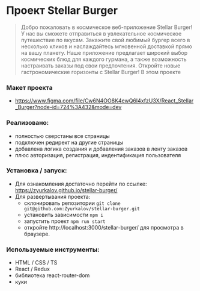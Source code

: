 # Проект Stellar Burger 
> Добро пожаловать в космическое веб-приложение Stellar Burger! У нас вы сможете отправиться в увлекательное космическое путешествие по вкусам. Закажите свой любимый бургер всего в несколько кликов и наслаждайтесь мгновенной доставкой прямо на вашу планету. Наше приложение предлагает широкий выбор космических блюд для каждого гурмана, а также возможность настраивать заказы под свои предпочтения. Откройте новые гастрономические горизонты с Stellar Burger!
В этом проекте 

### Макет проекта
- https://www.figma.com/file/Cw6N4OO8K4ewQ6I4xfzU3X/React_Stellar_Burger?node-id=724%3A432&mode=dev

### Реализовано:
- полностью сверстаны все страницы
- подключен редирект на другие страницы
- добавлена логика создания и добавления заказов в ленту заказов
- плюс авторизация, регистрация, индентификация пользователя

### Установка / запуск:

- Для ознакомления достаточно перейти по ссылке:
  https://zyurkalov.github.io/stellar-burger/
- Для развертывания проекта:
  - склонировать репозитории `git clone git@github.com:Zyurkalov/stellar-burger.git`
  - установить зависимости `npm i`
  - запустить проект `npm run start`
  - откройте http://localhost:3000/stellar-burger/ для просмотра в браузере.

### Используемые инструменты:
- HTML / CSS / TS
- React / Redux
- библиотека react-router-dom
- куки
